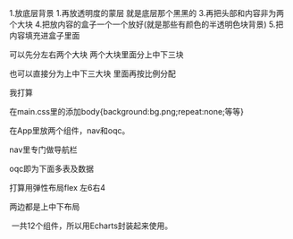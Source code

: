 1.放底层背景 
1.再放透明度的蒙层 就是底层那个黑黑的
3.再把头部和内容非为两个大块
4.把放内容的盒子一个一个放好(就是那些有颜色的半透明色块背景)
5.把内容填充进盒子里面

可以先分左右两个大块
两个大块里面分上中下三块

也可以直接分为上中下三大块 里面再按比例分配



我打算

在main.css里的添加body{background:bg.png;repeat:none;等等}

在App里放两个组件，nav和oqc。

nav里专门做导航栏

oqc即为下面多表及数据

打算用弹性布局flex 左6右4

两边都是上中下布局

​	一共12个组件，所以用Echarts封装起来使用。